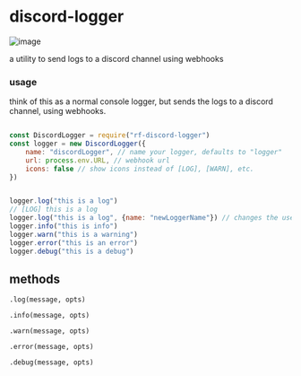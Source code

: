 # discord-logger

![image](https://cdn.glitch.com/dc4b1449-e9df-4aaa-a6ef-c17b2496dea6%2F49180_3_640px.jpg?v=1604715451701)

a utility to send logs to a discord channel using webhooks

### usage
think of this as a normal console logger, but sends the logs to a discord channel, using webhooks.


```javascript

const DiscordLogger = require("rf-discord-logger")
const logger = new DiscordLogger({
	name: "discordLogger", // name your logger, defaults to "logger"
	url: process.env.URL, // webhook url
	icons: false // show icons instead of [LOG], [WARN], etc.
})


logger.log("this is a log")
// [LOG] this is a log
logger.log("this is a log", {name: "newLoggerName"}) // changes the username of the bot on the fly
logger.info("this is info")
logger.warn("this is a warning")
logger.error("this is an error")
logger.debug("this is a debug")

```


## methods

`.log(message, opts)`

`.info(message, opts)`

`.warn(message, opts)`

`.error(message, opts)`

`.debug(message, opts)`
